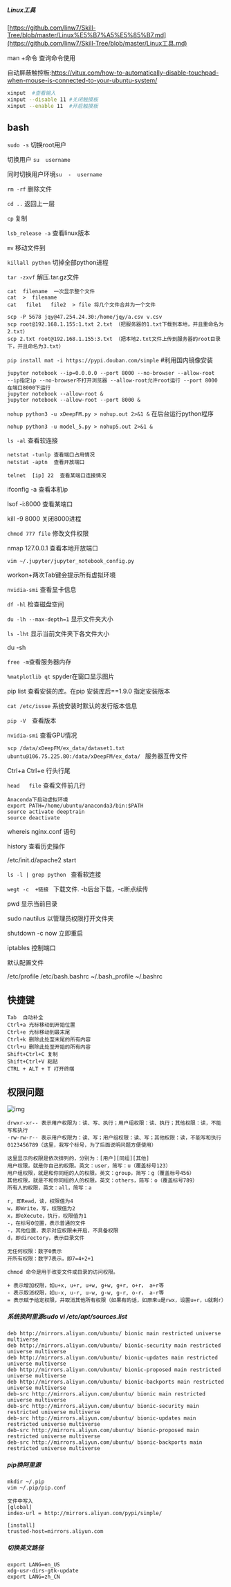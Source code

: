 ##### Linux工具

[https://github.com/linw7/Skill-Tree/blob/master/Linux%E5%B7%A5%E5%85%B7.md](https://github.com/linw7/Skill-Tree/blob/master/Linux工具.md)

man +命令  查询命令使用

自动屏蔽触控板:https://vitux.com/how-to-automatically-disable-touchpad-when-mouse-is-connected-to-your-ubuntu-system/

```bash
xinput	#查看输入
xinput --disable 11	#关闭触摸板
xinput --enable 11	#开启触摸板
```

## bash

`sudo -s` 切换root用户

切换用户  `su  username`

同时切换用户环境`su  -  username`

`rm -rf`  删除文件

`cd ..` 返回上一层

`cp` 复制

`lsb_release -a`  查看linux版本

`mv`  移动文件到

`killall python` 切掉全部python进程

`tar -zxvf` 解压.tar.gz文件

```
cat  filename  一次显示整个文件
cat  >  filename
cat   file1   file2  > file	将几个文件合并为一个文件
```

```
scp -P 5678 jqy@47.254.24.30:/home/jqy/a.csv v.csv
scp root@192.168.1.155:1.txt 2.txt （把服务器的1.txt下载到本地，并且重命名为2.txt）
scp 2.txt root@192.168.1.155:3.txt （把本地2.txt文件上传到服务器的root目录下，并且命名为3.txt）
```

`pip install mat -i https://pypi.douban.com/simple`   #利用国内镜像安装

````
jupyter notebook --ip=0.0.0.0 --port 8000 --no-browser --allow-root     
--ip指定ip --no-browser不打开浏览器 --allow-root允许root运行 --port 8000 在端口8000下运行
jupyter notebook --allow-root &
jupyter notebook --allow-root --port 8000 &
````

`nohup python3 -u xDeepFM.py > nohup.out 2>&1 &`   在后台运行python程序

`nohup python3 -u model_5.py > nohup5.out 2>&1 &`

`ls -al`  查看软连接

```
netstat -tunlp 查看端口占用情况
netstat -aptn  查看开放端口
```

```
telnet  [ip] 22  查看某端口连接情况
```

ifconfig -a  查看本机ip

lsof -i:8000  查看某端口

kill -9 8000  关闭8000进程

`chmod 777 file`  修改文件权限

nmap 127.0.0.1    查看本地开放端口

`vim ~/.jupyter/jupyter_notebook_config.py`

workon+两次Tab键会提示所有虚拟环境

`nvidia-smi` 查看显卡信息

`df -hl`  检查磁盘空间

`du -lh --max-depth=1` 显示文件夹大小

`ls -lht` 显示当前文件夹下各文件大小

du -sh

`free -m`查看服务器内存

`%matplotlib qt`  spyder在窗口显示图片

pip list 查看安装的库。在pip 安装库后==1.9.0  指定安装版本

`cat /etc/issue`  系统安装时默认的发行版本信息

`pip -V  `查看版本

`nvidia-smi`  查看GPU情况

`scp /data/xDeepFM/ex_data/dataset1.txt ubuntu@106.75.225.80:/data/xDeepFM/ex_data/ ` 服务器互传文件

Ctrl+a  Ctrl+e   行头行尾

`head   file` 查看文件前几行

```
Anaconda下启动虚拟环境
export PATH=/home/ubuntu/anaconda3/bin:$PATH
source activate deeptrain
source deactivate        
```

whereis nginx.conf  语句

history  查看历史操作

/etc/init.d/apache2 start

`ls -l | grep python ` 查看软连接

`wegt -c  +链接 ` 下载文件.  -b后台下载，-c断点续传

pwd	显示当前目录

sudo nautilus	以管理员权限打开文件夹

shutdown -c now 立即重启

iptables	控制端口



默认配置文件

/etc/profile
/etc/bash.bashrc
~/.bash_profile
~/.bashrc

## 快捷键

```
Tab  自动补全
Ctrl+a 光标移动到开始位置
Ctrl+e 光标移动到最末尾
Ctrl+k 删除此处至末尾的所有内容
Ctrl+u 删除此处至开始的所有内容
Shift+Ctrl+C 复制
Shift+Ctrl+V 粘贴
CTRL + ALT + T 打开终端
```



## 权限问题

![img](http://tinywan-develop.oss-cn-hangzhou.aliyuncs.com/18-11-13/58024930.jpg)

```
drwxr-xr-- 表示用户权限为：读、写、执行；用户组权限：读、执行；其他权限：读，不能写和执行
-rw-rw-r-- 表示用户权限为：读、写；用户组权限：读、写；其他权限：读，不能写和执行
0123456789（这里，我写个标号，为了后面说明问题方便使用）

这里显示的权限是依次排列的，分别为：[用户][同组][其他]
用户权限，就是你自己的权限。英文：user，简写：u（覆盖标号123）
用户组权限，就是和你同组的人的权限。英文：group，简写：g（覆盖标号456）
其他权限，就是不和你同组的人的权限。英文：others，简写：o（覆盖标号789）
所有人的权限，英文：all，简写：a

r, 即Read，读，权限值为4
w，即Write，写，权限值为2
x，即eXecute，执行，权限值为1
-，在标号0位置，表示普通的文件
-，其他位置，表示对应权限未开启，不具备权限
d，即directory，表示目录文件

无任何权限：数字0表示
开所有权限：数字7表示，即7=4+2+1

chmod 命令是用于改变文件或目录的访问权限。

+ 表示增加权限，如u+x, u+r, u+w, g+w, g+r, o+r， a+r等
- 表示取消权限，如u-x, u-r, u-w, g-w, g-r, o-r， a-r等
= 表示赋予给定权限，并取消其他所有权限（如果有的话，如原来u是rwx，设置u=r，u就剩r）
```



##### 系统换阿里源sudo vi /etc/apt/sources.list 

```
deb http://mirrors.aliyun.com/ubuntu/ bionic main restricted universe multiverse
deb http://mirrors.aliyun.com/ubuntu/ bionic-security main restricted universe multiverse
deb http://mirrors.aliyun.com/ubuntu/ bionic-updates main restricted universe multiverse
deb http://mirrors.aliyun.com/ubuntu/ bionic-proposed main restricted universe multiverse
deb http://mirrors.aliyun.com/ubuntu/ bionic-backports main restricted universe multiverse
deb-src http://mirrors.aliyun.com/ubuntu/ bionic main restricted universe multiverse
deb-src http://mirrors.aliyun.com/ubuntu/ bionic-security main restricted universe multiverse
deb-src http://mirrors.aliyun.com/ubuntu/ bionic-updates main restricted universe multiverse
deb-src http://mirrors.aliyun.com/ubuntu/ bionic-proposed main restricted universe multiverse
deb-src http://mirrors.aliyun.com/ubuntu/ bionic-backports main restricted universe multiverse
```



##### pip换阿里源

```
mkdir ~/.pip
vim ~/.pip/pip.conf

文件中写入
[global]
index-url = http://mirrors.aliyun.com/pypi/simple/
 
[install]
trusted-host=mirrors.aliyun.com
```



##### 切换英文路径

```
export LANG=en_US
xdg-usr-dirs-gtk-update
export LANG=zh_CN
```


